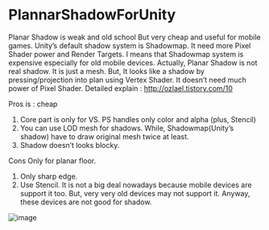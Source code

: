 # PlannarShadowForUnity
Planar Shadow is weak and old school But very cheap and useful for mobile games.
Unity’s default shadow system is Shadowmap. It need more Pixel Shader power and Render Targets. I means that Shadowmap system is expensive especially for old mobile devices. 
Actually, Planar Shadow is not real shadow. It is just a mesh. But, It looks like a shadow by pressing/projection into plan using Vertex Shader. It doesn’t need much power of Pixel Shader.
Detailed explain : http://ozlael.tistory.com/10

Pros is : cheap
1. Core part is only for VS. PS handles only color and alpha (plus, Stencil)
2. You can use LOD mesh for shadows. While, Shadowmap(Unity’s shadow) have to draw original mesh twice at least.
3. Shadow doesn’t looks blocky. 

Cons
Only for planar floor.
1. Only sharp edge.
2. Use Stencil. It is not a big deal nowadays because mobile devices are support it too. But, very very old devices may not support it. Anyway, these devices are not good for shadow.

![image](http://cfile22.uf.tistory.com/image/260EC04458CB87B32BAD70)